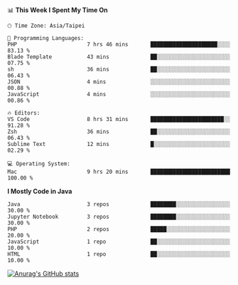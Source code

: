 <!--### Hi there 👋-->

<!--
**treevel/treevel** is a ✨ _special_ ✨ repository because its `README.md` (this file) appears on your GitHub profile.

Here are some ideas to get you started:

- 🔭 I’m currently working on ...
- 🌱 I’m currently learning ...
- 👯 I’m looking to collaborate on ...
- 🤔 I’m looking for help with ...
- 💬 Ask me about ...
- 📫 How to reach me: ...
- 😄 Pronouns: ...
- ⚡ Fun fact: ...
-->

<!--START_SECTION:waka-->
📊 **This Week I Spent My Time On** 

```text
🕑︎ Time Zone: Asia/Taipei

💬 Programming Languages: 
PHP                      7 hrs 46 mins       █████████████████████░░░░   83.13 % 
Blade Template           43 mins             ██░░░░░░░░░░░░░░░░░░░░░░░   07.75 % 
sh                       36 mins             ██░░░░░░░░░░░░░░░░░░░░░░░   06.43 % 
JSON                     4 mins              ░░░░░░░░░░░░░░░░░░░░░░░░░   00.88 % 
JavaScript               4 mins              ░░░░░░░░░░░░░░░░░░░░░░░░░   00.86 % 

🔥 Editors: 
VS Code                  8 hrs 31 mins       ███████████████████████░░   91.28 % 
Zsh                      36 mins             ██░░░░░░░░░░░░░░░░░░░░░░░   06.43 % 
Sublime Text             12 mins             █░░░░░░░░░░░░░░░░░░░░░░░░   02.29 % 

💻 Operating System: 
Mac                      9 hrs 20 mins       █████████████████████████   100.00 % 
```

**I Mostly Code in Java** 

```text
Java                     3 repos             ████████░░░░░░░░░░░░░░░░░   30.00 % 
Jupyter Notebook         3 repos             ████████░░░░░░░░░░░░░░░░░   30.00 % 
PHP                      2 repos             █████░░░░░░░░░░░░░░░░░░░░   20.00 % 
JavaScript               1 repo              ██░░░░░░░░░░░░░░░░░░░░░░░   10.00 % 
HTML                     1 repo              ██░░░░░░░░░░░░░░░░░░░░░░░   10.00 % 
```




<!--END_SECTION:waka-->

<!-- GitHub Stats Card-->
[![Anurag's GitHub stats](https://github-readme-stats.vercel.app/api?username=treevel&show_icons=true&theme=monokai&count_private=true)](https://github.com/anuraghazra/github-readme-stats)
